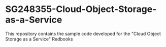 # SG248355-Cloud-Object-Storage-as-a-Service
This repository contains the sample code developed for the "Cloud Object Storage as a Service" Redbooks
